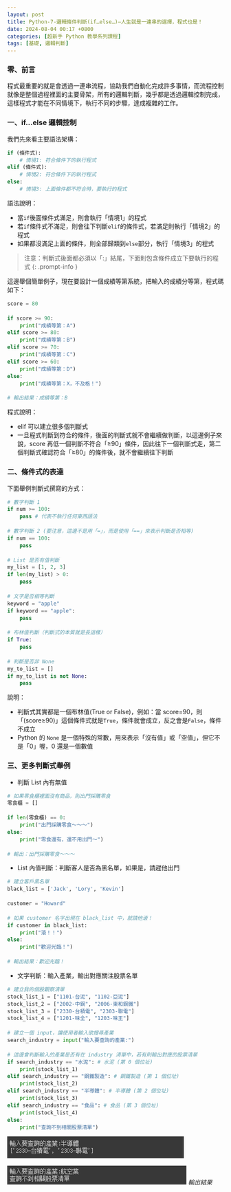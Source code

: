```yaml
---
layout: post
title: Python-7-邏輯條件判斷(if…else…)—人生就是一連串的選擇，程式也是！
date: 2024-08-04 00:17 +0800
categories: [超新手 Python 教學系列課程]
tags: [基礎, 邏輯判斷]
---
```

### 零、前言

程式最重要的就是會透過一連串流程，協助我們自動化完成許多事情，而流程控制就像是整個過程裡面的主要骨架，所有的邏輯判斷，幾乎都是透過邏輯控制完成，這樣程式才能在不同情境下，執行不同的步驟，達成複雜的工作。

### 一、if…else 邏輯控制

我們先來看主要語法架構：

```python
if (條件式):
    # 情境1: 符合條件下的執行程式
elif (條件式):
    # 情境2: 符合條件下的執行程式
else:
    # 情境3: 上面條件都不符合時，要執行的程式
```

語法說明：

- 當`if`後面條件式滿足，則會執行「情境1」的程式
- 若`if`條件式不滿足，則會往下判斷`elif`的條件式，若滿足則執行「情境2」的程式
- 如果都沒滿足上面的條件，則全部歸類到`else`部分，執行「情境3」的程式

> 注意：判斷式後面都必須以「:」結尾，下面則包含條件成立下要執行的程式
{: .prompt-info }

這邊舉個簡單例子，現在要設計一個成績等第系統，把輸入的成績分等第，程式碼如下：

```python
score = 80

if score >= 90:
    print("成績等第：A")
elif score >= 80:
    print("成績等第：B")
elif score >= 70:
    print("成績等第：C")
elif score >= 60:
    print("成績等第：D")
else:
    print("成績等第：X，不及格！")

# 輸出結果：成績等第：B
```

程式說明：

- elif 可以建立很多個判斷式
- 一旦程式判斷到符合的條件，後面的判斷式就不會繼續做判斷，以這邊例子來說，score 再低一個判斷不符合「≥90」條件，因此往下一個判斷式走，第二個判斷式確認符合「≥80」的條件後，就不會繼續往下判斷

### 二、條件式的表達

下面舉例判斷式撰寫的方式：

```python
# 數字判斷 1
if num >= 100:
    pass # 代表不執行任何東西語法

# 數字判斷 2 (要注意，這邊不是用「=」，而是使用「==」來表示判斷是否相等)
if num == 100:
    pass

# List 是否有值判斷
my_list = [1, 2, 3]
if len(my_list) > 0:
    pass

# 文字是否相等判斷
keyword = "apple"
if keyword == "apple":
    pass

# 布林值判斷（判斷式的本質就是長這樣）
if True:
    pass

# 判斷是否非 None
my_to_list = []
if my_to_list is not None:
    pass
```

說明：

- 判斷式其實都是一個布林值(True or False)，例如：當 score=90，則「(score≥90)」這個條件式就是`True`，條件就會成立，反之會是`False`，條件不成立
- Python 的 `None` 是一個特殊的常數，用來表示「沒有值」或「空值」，但它不是「0」喔，0 還是一個數值

### 三、更多判斷式舉例

- 判斷 List 內有無值

```python
# 如果零食櫃裡面沒有商品，則出門採購零食
零食櫃 = []

if len(零食櫃) == 0:
    print("出門採購零食～～～")
else:
    print("零食還有，還不用出門～")

# 輸出：出門採購零食～～～
```

- List 內值判斷：判斷客人是否為黑名單，如果是，請趕他出門

```python
# 建立客戶黑名單
black_list = ['Jack', 'Lory', 'Kevin']

customer = "Howard"

# 如果 customer 名字出現在 black_list 中，就請他滾！
if customer in black_list:
    print("滾！！")
else:
    print("歡迎光臨！")

# 輸出結果：歡迎光臨！
```

- 文字判斷：輸入產業，輸出對應關注股票名單

```python
# 建立我的個股觀察清單
stock_list_1 = ["1101-台泥", "1102-亞泥"]
stock_list_2 = ["2002-中鋼", "2006-東和鋼鐵"]
stock_list_3 = ["2330-台積電", "2303-聯電"]
stock_list_4 = ["1201-味全", "1203-味王"]

# 建立一個 input，讓使用者輸入欲搜尋產業
search_industry = input("輸入要查詢的產業:")

# 這邊會判斷輸入的產業是否有在 industry 清單中，若有則輸出對應的股票清單
if search_industry == "水泥": # 水泥 (第 0 個位址)
    print(stock_list_1)
elif search_industry == "鋼鐵製造": # 鋼鐵製造 (第 1 個位址)
    print(stock_list_2)
elif search_industry == "半導體": # 半導體 (第 2 個位址)
    print(stock_list_3)
elif search_industry == "食品": # 食品 (第 3 個位址)
    print(stock_list_4)
else:
    print("查詢不到相關股票清單")
```

![Untitled](/assets/img/post_img/Python-7-邏輯條件判斷(if…else…)—人生就是一連串的選擇，程式也是！%205657c8b3829349f99e89c8890d11feaf/Untitled.png)

![輸出結果](/assets/img/post_img/Python-7-邏輯條件判斷(if…else…)—人生就是一連串的選擇，程式也是！%205657c8b3829349f99e89c8890d11feaf/Untitled%201.png)
_輸出結果_